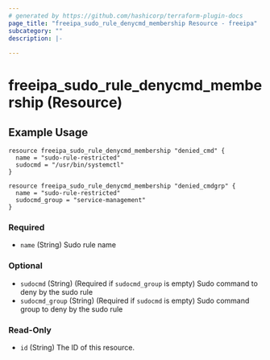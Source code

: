 ```yaml
---
# generated by https://github.com/hashicorp/terraform-plugin-docs
page_title: "freeipa_sudo_rule_denycmd_membership Resource - freeipa"
subcategory: ""
description: |-
  
---
```


# freeipa_sudo_rule_denycmd_membership (Resource)

## Example Usage
```hcl
resource freeipa_sudo_rule_denycmd_membership "denied_cmd" {
  name = "sudo-rule-restricted"
  sudocmd = "/usr/bin/systemctl"
}

resource freeipa_sudo_rule_denycmd_membership "denied_cmdgrp" {
  name = "sudo-rule-restricted"
  sudocmd_group = "service-management"
}
```

### Required

- `name` (String) Sudo rule name

### Optional

- `sudocmd` (String) (Required if `sudocmd_group` is empty) Sudo command to deny by the sudo rule
- `sudocmd_group` (String) (Required if `sudocmd` is empty)  Sudo command group to deny by the sudo rule

### Read-Only

- `id` (String) The ID of this resource.


